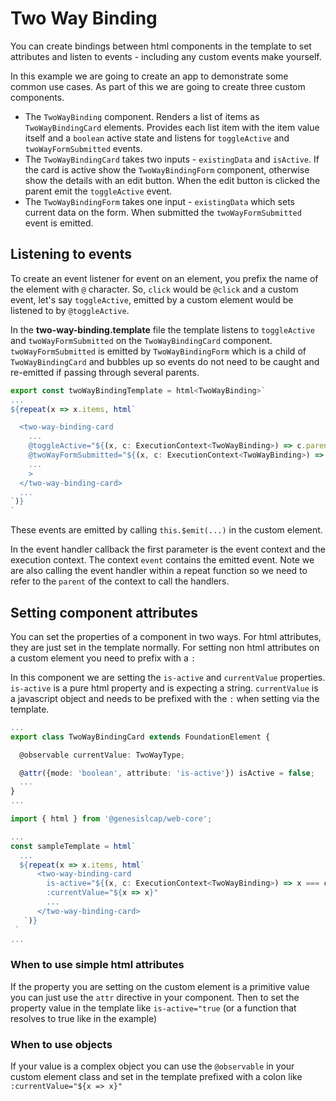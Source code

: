 # Two Way Binding

You can create bindings between html components in the template to set attributes and listen to events - including any custom events make yourself.

In this example we are going to create an app to demonstrate some common use cases. As part of this we are going to create three custom components. 

  - The `TwoWayBinding` component. Renders a list of items as `TwoWayBindingCard` elements. Provides each list item with the item value itself and a `boolean` active state and listens for `toggleActive` and `twoWayFormSubmitted` events.
  - The `TwoWayBindingCard` takes two inputs - `existingData` and `isActive`. If the card is active show the `TwoWayBindingForm` component, otherwise show the details with an edit button. When the edit button is clicked the parent emit the `toggleActive` event.
  - The `TwoWayBindingForm` takes one input - `existingData` which sets current data on the form. When submitted the `twoWayFormSubmitted` event is emitted.

## Listening to events

To create an event listener for event on an element, you prefix the name of the element with `@` character. So, `click` would be `@click` and a custom event, let's say `toggleActive`, emitted by a custom element would be listened to by `@toggleActive`.

In the **two-way-binding.template** file the template listens to `toggleActive` and `twoWayFormSubmitted` on the `TwoWayBindingCard` component. `twoWayFormSubmitted` is emitted by `TwoWayBindingForm` which is a child of `TwoWayBindingCard` and bubbles up so events do not need to be caught and re-emitted if passing through several parents.

```ts
export const twoWayBindingTemplate = html<TwoWayBinding>`
...
${repeat(x => x.items, html`

  <two-way-binding-card
    ...
    @toggleActive="${(x, c: ExecutionContext<TwoWayBinding>) => c.parent.toggleActive(x)}"
    @twoWayFormSubmitted="${(x, c: ExecutionContext<TwoWayBinding>) => c.parent.handleFormSubmitted(customEvent(c))}"
    ...
    >
  </two-way-binding-card>
  ...
`)}
`

```

These events are emitted by calling `this.$emit(...)` in the custom element.

In the event handler callback the first parameter is the event context and the execution context. The context `event` contains the emitted event. Note we are also calling the event handler within a repeat function so we need to refer to the `parent` of the context to call the handlers.

## Setting component attributes

You can set the properties of a component in two ways. For html attributes, they are just set in the template normally. For setting non html attributes on a custom element you need to prefix with a `:`

In this component we are setting the `is-active` and `currentValue` properties. `is-active` is a pure html property and is expecting a string. `currentValue` is a javascript object and needs to be prefixed with the `:` when setting via the template.

```ts
...
export class TwoWayBindingCard extends FoundationElement {

  @observable currentValue: TwoWayType;

  @attr({mode: 'boolean', attribute: 'is-active'}) isActive = false;
  ...
}
...
```

```ts
import { html } from '@genesislcap/web-core';

...
const sampleTemplate = html`
  ...
  ${repeat(x => x.items, html`
      <two-way-binding-card
        is-active="${(x, c: ExecutionContext<TwoWayBinding>) => x === c.parent.activeItem}"
        :currentValue="${x => x}"
        ...
      </two-way-binding-card>
   `)}
 `
...
```

### When to use simple html attributes

If the property you are setting on the custom element is a primitive value you can just use the `attr` directive in your component. Then to set the property value in the template like `is-active="true` (or a function that resolves to true like in the example)

### When to use objects 

If your value is a complex object you can use the `@observable` in your custom element class and set in the template prefixed with a colon like ` :currentValue="${x => x}"` 
